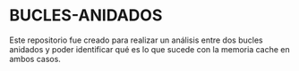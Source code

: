 # BUCLES-ANIDADOS
Este repositorio fue creado para realizar un análisis entre dos bucles anidados y poder identificar qué es lo que sucede con la memoria cache en ambos casos.
